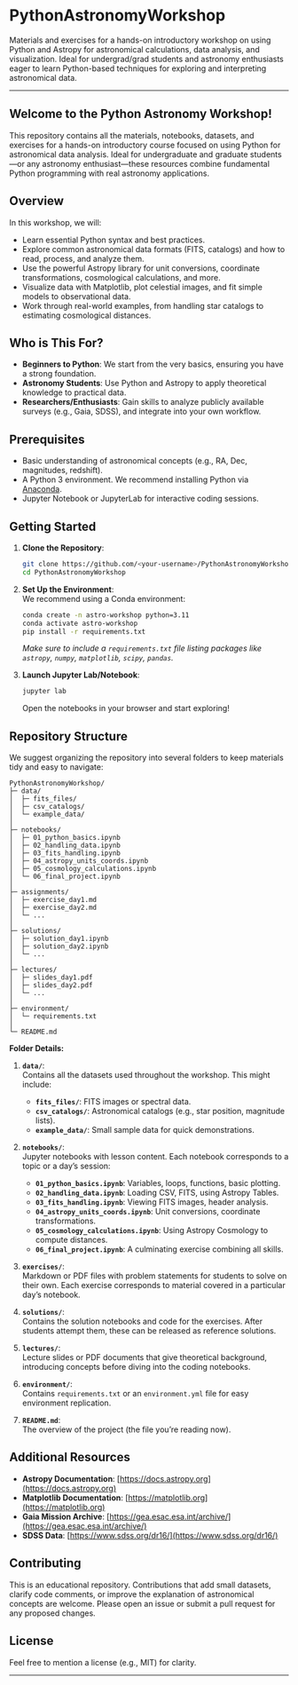 # PythonAstronomyWorkshop
Materials and exercises for a hands-on introductory workshop on using Python and Astropy for astronomical calculations, data analysis, and visualization. Ideal for undergrad/grad students and astronomy enthusiasts eager to learn Python-based techniques for exploring and interpreting astronomical data.


---


## **Welcome to the Python Astronomy Workshop!**  
This repository contains all the materials, notebooks, datasets, and exercises for a hands-on introductory course focused on using Python for astronomical data analysis. Ideal for undergraduate and graduate students—or any astronomy enthusiast—these resources combine fundamental Python programming with real astronomy applications.

## Overview

In this workshop, we will:

- Learn essential Python syntax and best practices.  
- Explore common astronomical data formats (FITS, catalogs) and how to read, process, and analyze them.  
- Use the powerful Astropy library for unit conversions, coordinate transformations, cosmological calculations, and more.  
- Visualize data with Matplotlib, plot celestial images, and fit simple models to observational data.  
- Work through real-world examples, from handling star catalogs to estimating cosmological distances.

## Who is This For?

- **Beginners to Python**: We start from the very basics, ensuring you have a strong foundation.
- **Astronomy Students**: Use Python and Astropy to apply theoretical knowledge to practical data.
- **Researchers/Enthusiasts**: Gain skills to analyze publicly available surveys (e.g., Gaia, SDSS), and integrate into your own workflow.

## Prerequisites

- Basic understanding of astronomical concepts (e.g., RA, Dec, magnitudes, redshift).
- A Python 3 environment. We recommend installing Python via [Anaconda](https://www.anaconda.com/).
- Jupyter Notebook or JupyterLab for interactive coding sessions.

## Getting Started

1. **Clone the Repository**:
   ```bash
   git clone https://github.com/<your-username>/PythonAstronomyWorkshop.git
   cd PythonAstronomyWorkshop
   ```

2. **Set Up the Environment**:  
   We recommend using a Conda environment:
   ```bash
   conda create -n astro-workshop python=3.11
   conda activate astro-workshop
   pip install -r requirements.txt
   ```
   
   *Make sure to include a `requirements.txt` file listing packages like `astropy`, `numpy`, `matplotlib`, `scipy`, `pandas`.*

3. **Launch Jupyter Lab/Notebook**:
   ```bash
   jupyter lab
   ```
   Open the notebooks in your browser and start exploring!

## Repository Structure

We suggest organizing the repository into several folders to keep materials tidy and easy to navigate:

```
PythonAstronomyWorkshop/
├─ data/
│  ├─ fits_files/
│  ├─ csv_catalogs/
│  └─ example_data/
│
├─ notebooks/
│  ├─ 01_python_basics.ipynb
│  ├─ 02_handling_data.ipynb
│  ├─ 03_fits_handling.ipynb
│  ├─ 04_astropy_units_coords.ipynb
│  ├─ 05_cosmology_calculations.ipynb
│  └─ 06_final_project.ipynb
│
├─ assignments/
│  ├─ exercise_day1.md
│  ├─ exercise_day2.md
│  └─ ...
│
├─ solutions/
│  ├─ solution_day1.ipynb
│  ├─ solution_day2.ipynb
│  └─ ...
│
├─ lectures/
│  ├─ slides_day1.pdf
│  ├─ slides_day2.pdf
│  └─ ...
│
├─ environment/
│  └─ requirements.txt
│
└─ README.md
```

**Folder Details:**

1. **`data/`**:  
   Contains all the datasets used throughout the workshop. This might include:
   - **`fits_files/`**: FITS images or spectral data.
   - **`csv_catalogs/`**: Astronomical catalogs (e.g., star position, magnitude lists).
   - **`example_data/`**: Small sample data for quick demonstrations.
   
2. **`notebooks/`**:  
   Jupyter notebooks with lesson content. Each notebook corresponds to a topic or a day’s session:
   - **`01_python_basics.ipynb`**: Variables, loops, functions, basic plotting.
   - **`02_handling_data.ipynb`**: Loading CSV, FITS, using Astropy Tables.
   - **`03_fits_handling.ipynb`**: Viewing FITS images, header analysis.
   - **`04_astropy_units_coords.ipynb`**: Unit conversions, coordinate transformations.
   - **`05_cosmology_calculations.ipynb`**: Using Astropy Cosmology to compute distances.
   - **`06_final_project.ipynb`**: A culminating exercise combining all skills.
   
3. **`exercises/`**:  
   Markdown or PDF files with problem statements for students to solve on their own. Each exercise corresponds to material covered in a particular day’s notebook.
   
4. **`solutions/`**:  
   Contains the solution notebooks and code for the exercises. After students attempt them, these can be released as reference solutions.
   
5. **`lectures/`**:  
   Lecture slides or PDF documents that give theoretical background, introducing concepts before diving into the coding notebooks.
   
6. **`environment/`**:  
   Contains `requirements.txt` or an `environment.yml` file for easy environment replication. 
   
7. **`README.md`**:  
   The overview of the project (the file you’re reading now).

## Additional Resources

- **Astropy Documentation**: [https://docs.astropy.org](https://docs.astropy.org)  
- **Matplotlib Documentation**: [https://matplotlib.org](https://matplotlib.org)  
- **Gaia Mission Archive**: [https://gea.esac.esa.int/archive/](https://gea.esac.esa.int/archive/)  
- **SDSS Data**: [https://www.sdss.org/dr16/](https://www.sdss.org/dr16/)

## Contributing

This is an educational repository. Contributions that add small datasets, clarify code comments, or improve the explanation of astronomical concepts are welcome. Please open an issue or submit a pull request for any proposed changes.

## License

Feel free to mention a license (e.g., MIT) for clarity. 

---

